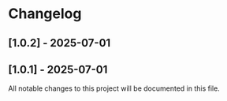 # Changelog

## [1.0.2] - 2025-07-01


## [1.0.1] - 2025-07-01


All notable changes to this project will be documented in this file.

